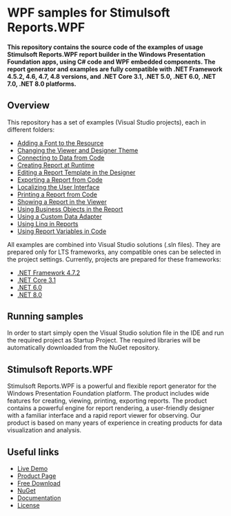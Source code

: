 # WPF samples for Stimulsoft Reports.WPF

#### This repository contains the source code of the examples of usage Stimulsoft Reports.WPF report builder in the Windows Presentation Foundation apps, using C# code and WPF embedded components. The report generator and examples are fully compatible with .NET Framework 4.5.2, 4.6, 4.7, 4.8 versions, and .NET Core 3.1, .NET 5.0, .NET 6.0, .NET 7.0, .NET 8.0 platforms.

## Overview
This repository has a set of examples (Visual Studio projects), each in different folders:
* [Adding a Font to the Resource](https://github.com/stimulsoft/Samples-Reports.WPF/tree/master/NET%208.0/Adding%20a%20Font%20to%20the%20Resource)
* [Changing the Viewer and Designer Theme](https://github.com/stimulsoft/Samples-Reports.WPF/tree/master/NET%20Framework%204.7.2/Changing%20the%20Viewer%20and%20Designer%20Theme)
* [Connecting to Data from Code](https://github.com/stimulsoft/Samples-Reports.WPF/tree/master/NET%208.0/Connecting%20to%20Data%20from%20Code)
* [Creating Report at Runtime](https://github.com/stimulsoft/Samples-Reports.WPF/tree/master/NET%208.0/Creating%20Report%20at%20Runtime)
* [Editing a Report Template in the Designer](https://github.com/stimulsoft/Samples-Reports.WPF/tree/master/NET%208.0/Editing%20a%20Report%20Template%20in%20the%20Designer)
* [Exporting a Report from Code](https://github.com/stimulsoft/Samples-Reports.WPF/tree/master/NET%208.0/Exporting%20a%20Report%20from%20Code)
* [Localizing the User Interface](https://github.com/stimulsoft/Samples-Reports.WPF/tree/master/NET%208.0/Localizing%20the%20User%20Interface)
* [Printing a Report from Code](https://github.com/stimulsoft/Samples-Reports.WPF/tree/master/NET%208.0/Printing%20a%20Report%20from%20Code)
* [Showing a Report in the Viewer](https://github.com/stimulsoft/Samples-Reports.WPF/tree/master/NET%208.0/Showing%20a%20Report%20in%20the%20Viewer)
* [Using Business Objects in the Report](https://github.com/stimulsoft/Samples-Reports.WPF/tree/master/NET%208.0/Using%20Business%20Objects%20in%20the%20Report)
* [Using a Custom Data Adapter](https://github.com/stimulsoft/Samples-Reports.WPF/tree/master/NET%208.0/Using%20a%20Custom%20Data%20Adapter)
* [Using Linq in Reports](https://github.com/stimulsoft/Samples-Reports.WPF/tree/master/NET%208.0/Using%20Linq%20in%20Reports)
* [Using Report Variables in Code](https://github.com/stimulsoft/Samples-Reports.WPF/tree/master/NET%208.0/Using%20Report%20Variables%20in%20Code)

All examples are combined into Visual Studio solutions (.sln files). They are prepared only for LTS frameworks, any compatible ones can be selected in the project settings. Currently, projects are prepared for these frameworks:

* [.NET Framework 4.7.2](https://github.com/stimulsoft/Samples-Reports.WPF/tree/master/NET%20Framework%204.7.2)
* [.NET Core 3.1](https://github.com/stimulsoft/Samples-Reports.WPF/tree/master/NET%20Core%203.1)
* [.NET 6.0](https://github.com/stimulsoft/Samples-Reports.WPF/tree/master/NET%206.0)
* [.NET 8.0](https://github.com/stimulsoft/Samples-Reports.WPF/tree/master/NET%208.0)

## Running samples
In order to start simply open the Visual Studio solution file in the IDE and run the required project as Startup Project. The required libraries will be automatically downloaded from the NuGet repository.

## Stimulsoft Reports.WPF
Stimulsoft Reports.WPF is a powerful and flexible report generator for the Windows Presentation Foundation platform. The product includes wide features for creating, viewing, printing, exporting reports. The product contains a powerful engine for report rendering, a user-friendly designer with a familiar interface and a rapid report viewer for observing. Our product is based on many years of experience in creating products for data visualization and analysis.

## Useful links
* [Live Demo](http://demo.stimulsoft.com/#Net)
* [Product Page](https://www.stimulsoft.com/en/products/reports-wpf)
* [Free Download](https://www.stimulsoft.com/en/downloads)
* [NuGet](https://www.nuget.org/packages/Stimulsoft.Reports.Wpf)
* [Documentation](https://www.stimulsoft.com/en/documentation/online/programming-manual/reports_wpf.htm)
* [License](LICENSE.md)
